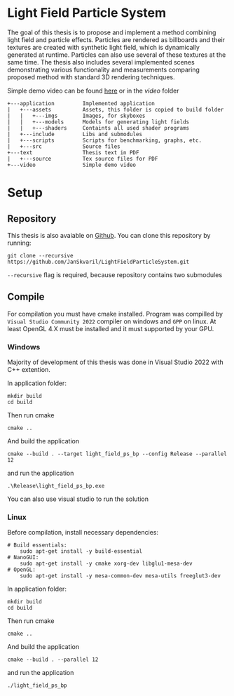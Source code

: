 # Light Field Particle System
The goal of this thesis is to propose and implement a method combining light field and
particle effects. Particles are rendered as billboards and their textures are created with
synthetic light field, which is dynamically generated at runtime. Particles can also use
several of these textures at the same time. The thesis also includes several implemented
scenes demonstrating various functionality and measurements comparing proposed method
with standard 3D rendering techniques.

Simple demo video can be found [here](https://www.youtube.com/watch?v=jVIBj0W4zsU) or in the *video* folder

```
+---application         Implemented application
|   +---assets          Assets, this folder is copied to build folder
|   |   +---imgs        Images, for skyboxes
|   |   +---models      Models for generating light fields
|   |   +---shaders     Containts all used shader programs
|   +---include         Libs and submodules
|   +---scripts         Scripts for benchmarking, graphs, etc.
|   +---src             Source files
+---text                Thesis text in PDF
|   +---source          Tex source files for PDF
+---video               Simple demo video
```

# Setup
## Repository
This thesis is also avaiable on [Github](https://github.com/JanSkvaril/LightFieldParticleSystem). You can clone this repository by running: 
``` 
git clone --recursive https://github.com/JanSkvaril/LightFieldParticleSystem.git
```
`--recursive` flag is required, because repository contains two submodules
## Compile
For compilation you must have cmake installed. Program was compilled by `Visual Studio Community 2022` compiler on windows and `GPP` on linux. At least OpenGL 4.X must be installed and it must supported by your GPU. 

### Windows
Majority of development of this thesis was done in Visual Studio 2022 with C++ extention. 

In application folder:
```
mkdir build
cd build
```
Then run cmake
```
cmake ..
```
And build the application
```
cmake --build . --target light_field_ps_bp --config Release --parallel 12
```
and run the application
```
.\Release\light_field_ps_bp.exe
```
You can also use visual studio to run the solution
### Linux
Before compilation, install necessary dependencies:
```
# Build essentials:
    sudo apt-get install -y build-essential
# NanoGUI:
    sudo apt-get install -y cmake xorg-dev libglu1-mesa-dev
# OpenGL:
    sudo apt-get install -y mesa-common-dev mesa-utils freeglut3-dev 
```
In application folder:
```
mkdir build
cd build
```
Then run cmake
```
cmake ..
```
And build the application
```
cmake --build . --parallel 12
```
and run the application
```
./light_field_ps_bp 
```
